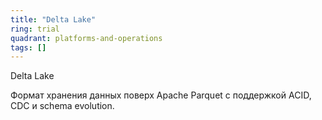```yaml
---
title: "Delta Lake"
ring: trial
quadrant: platforms-and-operations
tags: []
---
```


Delta Lake

Формат хранения данных поверх Apache Parquet с поддержкой ACID, CDC и schema evolution.
